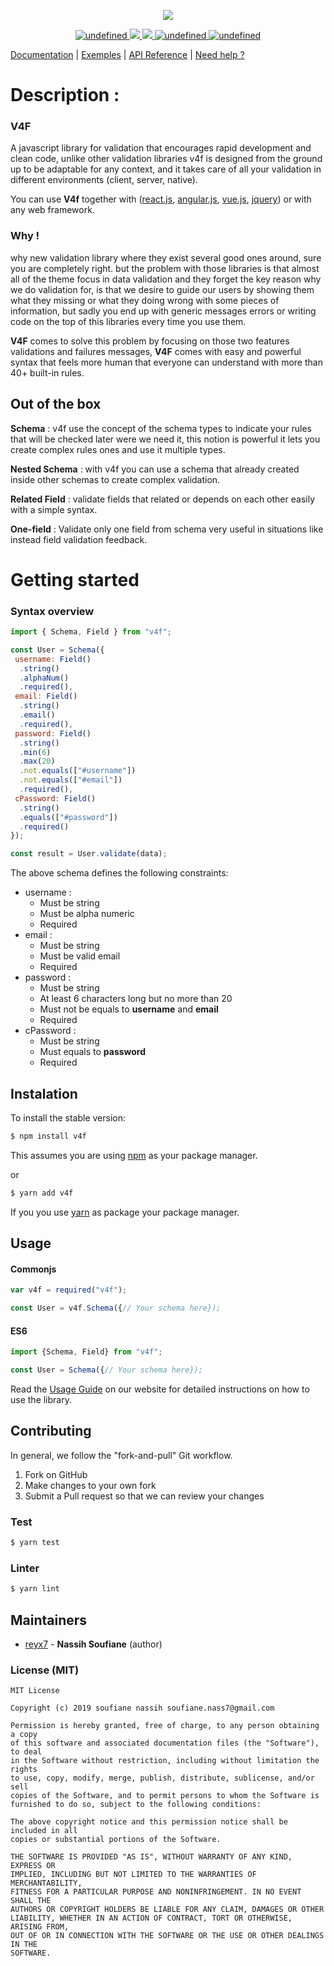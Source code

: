 <p align="center">
  <a href="#">
<img style="center" src="https://i.ibb.co/x8Z4qb2/logo.png">
  </a>
</p>

<p align="center">
  <a href="https://circleci.com/gh/web-pyjs/v4f/tree/master">
  <img alt="undefined" src="https://img.shields.io/circleci/project/github/web-pyjs/v4f/master.svg?style=flat">
  </a>
   <a href="https://codecov.io/gh/reyx7/v4f">
     <img style="center" src="https://codecov.io/gh/reyx7/v4f/branch/master/graph/badge.svg?token=tfmtpJgkJK">
  </a>
    <a href="https://badge.fury.io/js/v4f">
     <img style="center" src="https://badge.fury.io/js/v4f.svg">
  </a>

  <a href="https://badge.fury.io/js/v4f">
<img alt="undefined" src="https://img.shields.io/bundlephobia/minzip/v4f.svg?style=flat">
  </a>
  <a href="https://github.com/reyx7/v4f/blob/master/LICENSE">
  <img alt="undefined" src="https://img.shields.io/npm/l/v4f.svg">
  </a>
</p>

[Documentation](https://v4f.js.org/docs/introduction/get-started) | [Exemples](https://v4f.js.org/docs/introduction/examples) | [API Reference](https://v4f.js.org/docs/api-reference/api) | [Need help ?](https://v4f.js.org/help)
# Description :
### V4F

A javascript library for validation that encourages rapid development and clean code, unlike other validation libraries v4f is designed from the ground up to be adaptable for any context, and it takes care of all your validation in different environments (client, server, native).

You can use  **V4f**  together with ([react.js](https://reactjs.org/),  [angular.js](https://angular.io/),  [vue.js](https://vuejs.org/),  [jquery](https://jquery.com/)) or with any web framework.


###  Why !

why new validation library where they exist several good ones around, sure you are completely right. but the problem with those libraries is that almost all of the theme focus in data validation and they forget the key reason why we do validation for, is that we desire to guide our users by showing them what they missing or what they doing wrong with  some pieces of information, but sadly  you end up with generic messages errors or writing code on  the top of this libraries every time you use them.

**V4F** comes to solve this problem by focusing on those two features validations and failures messages, **V4F** comes with easy and powerful syntax that feels more human that everyone can understand with more than 40+ built-in rules.

##  Out of the box

**Schema** : v4f use the concept of the schema types to indicate your rules that will be checked later were we need it, this notion is powerful it lets you create complex rules ones and use it multiple types.

**Nested Schema** : with v4f you can use a schema that already created inside other schemas to create complex validation.  

**Related Field** : validate fields that related or depends on each other easily with a simple syntax.

**One-field** : Validate only one field from schema very useful in situations like instead field validation feedback.

# Getting started

###  Syntax overview
```javascript
import { Schema, Field } from "v4f";

const User = Schema({
 username: Field()
  .string()
  .alphaNum()
  .required(),
 email: Field()
  .string()
  .email()
  .required(),
 password: Field()
  .string()
  .min(6)
  .max(20)
  .not.equals(["#username"])
  .not.equals(["#email"])
  .required(),
 cPassword: Field()
  .string()
  .equals(["#password"])
  .required()
});

const result = User.validate(data);

```

The above schema defines the following constraints:

-   username :
    -   Must be string
    -   Must be alpha numeric
    -   Required
-   email :
    -   Must be string
    -   Must be valid email
    -   Required
-   password :
    -   Must be string
    -   At least 6 characters long but no more than 20
    -   Must not be equals to  **username**  and  **email**
    -   Required
-   cPassword :
    -   Must be string
    -   Must equals to  **password**
    -   Required

## Instalation

To install the stable version:
```sh
$ npm install v4f
```
This assumes you are using [npm](https://www.npmjs.com/) as your package manager.

or

```sh
$ yarn add v4f
```

If you you use [yarn](https://yarnpkg.com/) as package your package manager.

## Usage

#### Commonjs
```javascript
var v4f = required("v4f");

const User = v4f.Schema({// Your schema here});
```
#### ES6
```javascript
import {Schema, Field} from "v4f";

const User = Schema({// Your schema here});

```
Read the [Usage Guide](https://v4f.js.org/docs/guides/intro) on our website for detailed instructions on how to use the library.


## Contributing

In general, we follow the "fork-and-pull" Git workflow.

1.  Fork on GitHub
2.  Make changes to your own fork
3.  Submit a Pull request so that we can review your changes

### Test
 ```sh
 $ yarn test
 ```

### Linter
  ```sh
 $ yarn lint
 ```
## Maintainers

-   [reyx7](https://github.com/reyx7)  -  **Nassih Soufiane**  (author)


### License (MIT)

```
MIT License

Copyright (c) 2019 soufiane nassih soufiane.nass7@gmail.com

Permission is hereby granted, free of charge, to any person obtaining a copy
of this software and associated documentation files (the "Software"), to deal
in the Software without restriction, including without limitation the rights
to use, copy, modify, merge, publish, distribute, sublicense, and/or sell
copies of the Software, and to permit persons to whom the Software is
furnished to do so, subject to the following conditions:

The above copyright notice and this permission notice shall be included in all
copies or substantial portions of the Software.

THE SOFTWARE IS PROVIDED "AS IS", WITHOUT WARRANTY OF ANY KIND, EXPRESS OR
IMPLIED, INCLUDING BUT NOT LIMITED TO THE WARRANTIES OF MERCHANTABILITY,
FITNESS FOR A PARTICULAR PURPOSE AND NONINFRINGEMENT. IN NO EVENT SHALL THE
AUTHORS OR COPYRIGHT HOLDERS BE LIABLE FOR ANY CLAIM, DAMAGES OR OTHER
LIABILITY, WHETHER IN AN ACTION OF CONTRACT, TORT OR OTHERWISE, ARISING FROM,
OUT OF OR IN CONNECTION WITH THE SOFTWARE OR THE USE OR OTHER DEALINGS IN THE
SOFTWARE.

```
